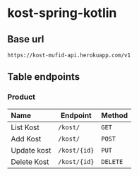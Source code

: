 # kost-spring-kotlin

## Base url

```
https://kost-mufid-api.herokuapp.com/v1
```

## Table endpoints
### Product

| Name                       | Endpoint                                                    | Method   |
|:---------------------------|-------------------------------------------------------------| -------- |
| List Kost                  | `/kost/`                                                    | `GET`    |
| Add Kost                   | `/kost/`                                                    | `POST`   |
| Update kost                | `/kost/{id}`                                                | `PUT`    |
| Delete Kost                | `/kost/{id}`                                                | `DELETE` |